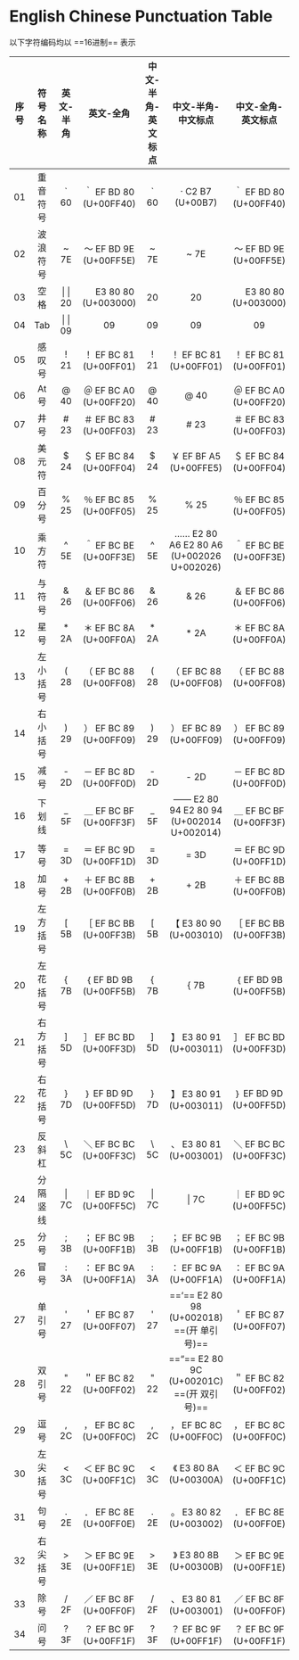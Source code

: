 # English Chinese Punctuation Table 

以下字符编码均以 ==16进制== 表示

|序号|    符号名称    |   英文-半角   |         英文-全角       |  中文-半角-英文标点  |                 中文-半角-中文标点                      |     中文-全角-英文标点      |                中文-全角-中文标点                 | 
|:--:|:--------------:|:-------------:|:-----------------------:|:--------------------:|:-------------------------------------------------------:|:---------------------------:|:-------------------------------------------------:| 
| 01 | 重音符号       | \` 60         |  ｀ EF BD 80 (U+00FF40) |        \` 60         |       · C2 B7 (U+00B7)                                  |      ｀ EF BD 80 (U+00FF40) |       · C2 B7 (U+00B7)                            | 
| 02 | 波浪符号       | ~ 7E          |  ～ EF BD 9E (U+00FF5E) |        ~ 7E          |        ~ 7E                                             |      ～ EF BD 9E (U+00FF5E) |      ～ EF BD 9E (U+00FF5E)                       | 
| 03 | 空格           | \| \|  20     |  　 E3 80 80 (U+003000) |          20          |          20                                             |      　 E3 80 80 (U+003000) |      　 E3 80 80 (U+003000)                       | 
| 04 | Tab            | \|	\| 09     |  	 09                 |     	 09            |        	 09                                          |       	 09                |        	 09                                    | 
| 05 | 感叹号         | ! 21          |  ！ EF BC 81 (U+00FF01) |        ! 21          |      ！ EF BC 81 (U+00FF01)                             |      ！ EF BC 81 (U+00FF01) |      ！ EF BC 81 (U+00FF01)                       | 
| 06 | At号           | @ 40          |  ＠ EF BC A0 (U+00FF20) |        @ 40          |        @ 40                                             |      ＠ EF BC A0 (U+00FF20) |      ＠ EF BC A0 (U+00FF20)                       | 
| 07 | 井号           | # 23          |  ＃ EF BC 83 (U+00FF03) |        # 23          |        # 23                                             |      ＃ EF BC 83 (U+00FF03) |      ＃ EF BC 83 (U+00FF03)                       | 
| 08 | 美元符         | $ 24          |  ＄ EF BC 84 (U+00FF04) |        $ 24          |      ￥ EF BF A5 (U+00FFE5)                             |      ＄ EF BC 84 (U+00FF04) |      ￥ EF BF A5 (U+00FFE5)                       | 
| 09 | 百分号         | % 25          |  ％ EF BC 85 (U+00FF05) |        % 25          |        % 25                                             |      ％ EF BC 85 (U+00FF05) |      ％ EF BC 85 (U+00FF05)                       | 
| 10 | 乘方符         | ^ 5E          |  ＾ EF BC BE (U+00FF3E) |        ^ 5E          |   …… E2 80 A6 E2 80 A6 (U+002026 U+002026)              |      ＾ EF BC BE (U+00FF3E) |   …… E2 80 A6 E2 80 A6 (U+002026 U+002026)        | 
| 11 | 与 符号        | & 26          |  ＆ EF BC 86 (U+00FF06) |        & 26          |        & 26                                             |      ＆ EF BC 86 (U+00FF06) |      ＆ EF BC 86 (U+00FF06)                       | 
| 12 | 星 号          | * 2A          |  ＊ EF BC 8A (U+00FF0A) |        * 2A          |        * 2A                                             |      ＊ EF BC 8A (U+00FF0A) |       × C3 97 (U+00D7)                            | 
| 13 | 左小括号       | ( 28          |  （ EF BC 88 (U+00FF08) |        ( 28          |      （ EF BC 88 (U+00FF08)                             |      （ EF BC 88 (U+00FF08) |      （ EF BC 88 (U+00FF08)                       | 
| 14 | 右小括号       | ) 29          |  ） EF BC 89 (U+00FF09) |        ) 29          |      ） EF BC 89 (U+00FF09)                             |      ） EF BC 89 (U+00FF09) |      ） EF BC 89 (U+00FF09)                       | 
| 15 | 减 号          | - 2D          |  － EF BC 8D (U+00FF0D) |        - 2D          |        - 2D                                             |      － EF BC 8D (U+00FF0D) |      － EF BC 8D (U+00FF0D)                       | 
| 16 | 下划线         | _ 5F          |  ＿ EF BC BF (U+00FF3F) |        _ 5F          |   —— E2 80 94 E2 80 94 (U+002014 U+002014)              |      ＿ EF BC BF (U+00FF3F) |   —— E2 80 94 E2 80 94 (U+002014 U+002014)        |
| 17 | 等号           | = 3D          |  ＝ EF BC 9D (U+00FF1D) |        = 3D          |        = 3D                                             |      ＝ EF BC 9D (U+00FF1D) |      ＝ EF BC 9D (U+00FF1D)                       | 
| 18 | 加 号          | + 2B          |  ＋ EF BC 8B (U+00FF0B) |        + 2B          |        + 2B                                             |      ＋ EF BC 8B (U+00FF0B) |      ＋ EF BC 8B (U+00FF0B)                       | 
| 19 | 左方括号       | [ 5B          |  ［ EF BC BB (U+00FF3B) |        [ 5B          |      【 E3 80 90 (U+003010)                             |      ［ EF BC BB (U+00FF3B) |      【 E3 80 90 (U+003010)                       | 
| 20 | 左花括号       | { 7B          |  ｛ EF BD 9B (U+00FF5B) |        { 7B          |        { 7B                                             |      ｛ EF BD 9B (U+00FF5B) |      ｛ EF BD 9B (U+00FF5B)                       | 
| 21 | 右方括号       | ] 5D          |  ］ EF BC BD (U+00FF3D) |        ] 5D          |      】 E3 80 91 (U+003011)                             |      ］ EF BC BD (U+00FF3D) |      】 E3 80 91 (U+003011)                       | 
| 22 | 右花括号       | } 7D          |  ｝ EF BD 9D (U+00FF5D) |        } 7D          |      】 E3 80 91 (U+003011)                             |      ｝ EF BD 9D (U+00FF5D) |      ｝ EF BD 9D (U+00FF5D)                       | 
| 23 | 反 斜杠        | \ 5C          |  ＼ EF BC BC (U+00FF3C) |        \ 5C          |      、 E3 80 81 (U+003001)                             |      ＼ EF BC BC (U+00FF3C) |      ＼ EF BC BC (U+00FF3C)                       | 
| 24 | 分隔竖线       | \| 7C         |  ｜ EF BD 9C (U+00FF5C) |        \| 7C         |        \| 7C                                            |      ｜ EF BD 9C (U+00FF5C) |      ｜ EF BD 9C (U+00FF5C)                       | 
| 25 | 分 号          | ; 3B          |  ； EF BC 9B (U+00FF1B) |        ; 3B          |      ； EF BC 9B (U+00FF1B)                             |      ； EF BC 9B (U+00FF1B) |      ； EF BC 9B (U+00FF1B)                       | 
| 26 | 冒 号          | : 3A          |  ： EF BC 9A (U+00FF1A) |        : 3A          |      ： EF BC 9A (U+00FF1A)                             |      ： EF BC 9A (U+00FF1A) |      ： EF BC 9A (U+00FF1A)                       | 
| 27 | 单 引号        | ' 27          |  ＇ EF BC 87 (U+00FF07) |        ' 27          |      ==‘== E2 80 98 (U+002018) ==(开 单引号)==          |      ＇ EF BC 87 (U+00FF07) |      ==’== E2 80 99 (U+002019)   ==(闭 单引号)==  | 
| 28 | 双 引号        | " 22          |  ＂ EF BC 82 (U+00FF02) |        " 22          |      ==“== E2 80 9C (U+00201C) ==(开 双引号)==          |      ＂ EF BC 82 (U+00FF02) |      ==”== E2 80 9D (U+00201D)   ==(闭 双引号)==  | 
| 29 | 逗号           | , 2C          |  ， EF BC 8C (U+00FF0C) |        , 2C          |      ， EF BC 8C (U+00FF0C)                             |      ， EF BC 8C (U+00FF0C) |      ， EF BC 8C (U+00FF0C)                       | 
| 30 | 左尖括号       | < 3C          |  ＜ EF BC 9C (U+00FF1C) |        < 3C          |      《 E3 80 8A (U+00300A)                             |      ＜ EF BC 9C (U+00FF1C) |      《 E3 80 8A (U+00300A)                       | 
| 31 | 句号           | . 2E          |  ． EF BC 8E (U+00FF0E) |        . 2E          |      。 E3 80 82 (U+003002)                             |      ． EF BC 8E (U+00FF0E) |      。 E3 80 82 (U+003002)                       | 
| 32 | 右尖括号       | > 3E          |  ＞ EF BC 9E (U+00FF1E) |        > 3E          |      》 E3 80 8B (U+00300B)                             |      ＞ EF BC 9E (U+00FF1E) |      》 E3 80 8B (U+00300B)                       | 
| 33 | 除 号          | / 2F          |  ／ EF BC 8F (U+00FF0F) |        / 2F          |      、 E3 80 81 (U+003001)                             |      ／ EF BC 8F (U+00FF0F) |      、 E3 80 81 (U+003001)                       | 
| 34 | 问 号          | ? 3F          |  ？ EF BC 9F (U+00FF1F) |        ? 3F          |      ？ EF BC 9F (U+00FF1F)                             |      ？ EF BC 9F (U+00FF1F) |      ？ EF BC 9F (U+00FF1F)                       | 